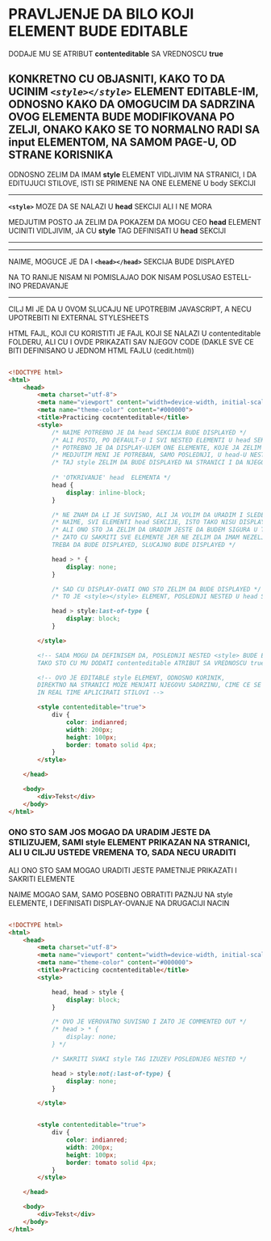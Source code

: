 # PRAVLJENJE DA BILO KOJI ELEMENT BUDE EDITABLE

DODAJE MU SE ATRIBUT **contenteditable** SA VREDNOSCU   **true**

## KONKRETNO CU OBJASNITI, KAKO TO DA UCINIM *```<style></style>```* ELEMENT EDITABLE-IM, ODNOSNO KAKO DA OMOGUCIM DA SADRZINA OVOG ELEMENTA BUDE MODIFIKOVANA PO ZELJI, ONAKO KAKO SE TO NORMALNO RADI SA **input** ELEMENTOM, NA SAMOM PAGE-U, OD STRANE KORISNIKA

ODNOSNO ZELIM DA IMAM **style** ELEMENT VIDLJIVIM NA STRANICI, I DA EDITUJUCI STILOVE, ISTI SE PRIMENE NA ONE ELEMENE U body SEKCIJI

*******
**`<style>`** MOZE DA SE NALAZI U **head** SEKCIJI ALI I NE MORA

MEDJUTIM POSTO JA ZELIM DA POKAZEM DA MOGU CEO **head** ELEMENT UCINITI VIDLJIVIM, JA CU **style** TAG DEFINISATI U **head** SEKCIJI

*******

*******
NAIME, MOGUCE JE DA I **`<head></head>`** SEKCIJA BUDE DISPLAYED

NA TO RANIJE NISAM NI POMISLAJAO DOK NISAM POSLUSAO ESTELL-INO PREDAVANJE
*******

CILJ MI JE DA U OVOM SLUCAJU NE UPOTREBIM JAVASCRIPT, A NECU UPOTREBITI NI EXTERNAL STYLESHEETS

HTML FAJL, KOJI CU KORISTITI JE FAJL KOJI SE NALAZI U contenteditable FOLDERU, ALI CU I OVDE PRIKAZATI SAV NJEGOV CODE (DAKLE SVE CE BITI DEFINISANO U JEDNOM HTML FAJLU (cedit.html))

```HTML

<!DOCTYPE html>
<html>
    <head>
        <meta charset="utf-8">
        <meta name="viewport" content="width=device-width, initial-scale=1, shrink-to-fit=no">
        <meta name="theme-color" content="#000000">
        <title>Practicing cocntenteditable</title>
        <style>
            /* NAIME POTREBNO JE DA head SEKCIJA BUDE DISPLAYED */
            /* ALI POSTO, PO DEFAULT-U I SVI NESTED ELEMENTI U head SEKCIJI, ZAISTA NISU DISPLAY-OVANI*/
            /* POTREBNO JE DA DISPLAY-UJEM ONE ELEMENTE, KOJE JA ZELIM */
            /* MEDJUTIM MENI JE POTREBAN, SAMO POSLEDNJI, U head-U NESTED <style> */
            /* TAJ style ZELIM DA BUDE DISPLAYED NA STRANICI I DA NJEGOV SADRZAJ BUDE EDITABLE */
            
            /* 'OTKRIVANJE' head  ELEMENTA */
            head {
                display: inline-block;
            }

            /* NE ZNAM DA LI JE SUVISNO, ALI JA VOLIM DA URADIM I SLEDECE */
            /* NAIME, SVI ELEMENTI head SEKCIJE, ISTO TAKO NISU DISPLAYED */
            /* ALI ONO STO JA ZELIM DA URADIM JESTE DA BUDEM SIGURA U TO */
            /* ZATO CU SAKRITI SVE ELEMENTE JER NE ZELIM DA IMAM NEZELJENU SITUACIJU DA NESTO STO NE 
            TREBA DA BUDE DISPLAYED, SLUCAJNO BUDE DISPLAYED */

            head > * {
                display: none;
            }

            /* SAD CU DISPLAY-OVATI ONO STO ZELIM DA BUDE DISPLAYED */
            /* TO JE <style></style> ELEMENT, POSLEDNJI NESTED U head SEKCIJI */

            head > style:last-of-type {
                display: block;
            }

        </style>

        <!-- SADA MOGU DA DEFINISEM DA, POSLEDNJI NESTED <style> BUDE EDITABLE
        TAKO STO CU MU DODATI contenteditable ATRIBUT SA VREDNOSCU true -->

        <!-- OVO JE EDITABLE style ELEMENT, ODNOSNO KORINIK, 
        DIREKTNO NA STRANICI MOZE MENJATI NJEGOVU SADRZINU, CIME CE SE
        IN REAL TIME APLICIRATI STILOVI -->

        <style contenteditable="true">
            div {
                color: indianred;
                width: 200px;
                height: 100px;
                border: tomato solid 4px;
            }
        </style>

    </head>

    <body>
        <div>Tekst</div>
    </body>
</html>

```

### ONO STO SAM JOS MOGAO DA URADIM JESTE DA STILIZUJEM, SAMI style ELEMENT PRIKAZAN NA STRANICI, ALI U CILJU USTEDE VREMENA TO, SADA NECU URADITI

ALI ONO STO SAM MOGAO URADITI JESTE PAMETNIJE PRIKAZATI I SAKRITI ELEMENTE

NAIME MOGAO SAM, SAMO POSEBNO OBRATITI PAZNJU NA style ELEMENTE, I DEFINISATI DISPLAY-OVANJE NA DRUGACIJI NACIN

```HTML

<!DOCTYPE html>
<html>
    <head>
        <meta charset="utf-8">
        <meta name="viewport" content="width=device-width, initial-scale=1, shrink-to-fit=no">
        <meta name="theme-color" content="#000000">
        <title>Practicing cocntenteditable</title>
        <style>

            head, head > style {
                display: block;
            }

            /* OVO JE VEROVATNO SUVISNO I ZATO JE COMMENTED OUT */
            /* head > * {
                display: none;
            } */

            /* SAKRITI SVAKI style TAG IZUZEV POSLEDNJEG NESTED */

            head > style:not(:last-of-type) {
                display: none;
            }

        </style>


        <style contenteditable="true">
            div {
                color: indianred;
                width: 200px;
                height: 100px;
                border: tomato solid 4px;
            }
        </style>

    </head>

    <body>
        <div>Tekst</div>
    </body>
</html>

```